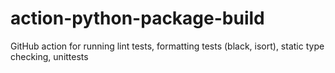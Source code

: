 # action-python-package-build
GitHub action for running lint tests, formatting tests (black, isort), static type checking, unittests
